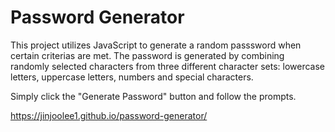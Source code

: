 # Password Generator

This project utilizes JavaScript to generate a random passsword when certain criterias are  met. The password is generated by combining randomly selected characters from three different character sets: lowercase letters, uppercase letters, numbers and special characters.

Simply click the "Generate Password" button and follow the prompts. 

https://jinjoolee1.github.io/password-generator/
